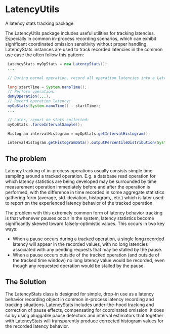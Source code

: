 LatencyUtils
============

A latency stats tracking package

The LatencyUtils package includes useful utilities for tracking latencies. Especially
in common in-process recording scenarios, which can exhibit significant coordinated
omission sensitivity without proper handling. LatencyStats instances are used to
track recorded latencies in the common use case the often follow this pattern:

```Java
 LatencyStats myOpStats = new LatencyStats();
 ...

 // During normal operation, record all operation latencies into a LatencyStats instance:

 long startTime = System.nanoTime();
 // Perform operation:
 doMyOperation(...);
 // Record operation latency:
 myOpStats(System.nanoTime() - startTime);
 ...

 // Later, report on stats collected:
 myOpStats..forceIntervalSample();

 Histogram intervalHistogram = myOpStats.getIntervalHistogram();

 intervalHistogram.getHistogramData().outputPercentileDistribution(System.out, 1000000.0);
```

The problem
-------------

Latency tracking of in-process operations usually consists simple time sampling around
a tracked operation. E.g. a database read operation for which latency statistics are
being developed may be surrounded by time measurement operation immediately before and
after the operation is performed, with the difference in time recorded in some aggregate
statistics gathering form (average, std. deviation, histogram,. etc.) which is later
used to report on the experienced latency behavior of the tracked operation.

The problem with this extremely common form of latency behavior tracking is that
whenever pauses occur in the system, latency statistics become significantly skewed
toward falsely-optimistic values. This occurs in two key ways:
- When a pause occurs during a tracked operation, a single long recorded latency
  will appear in the recorded values, with no long latencies associated with any
  pending requests that may be stalled by the pause.</li>
- When a pause occurs outside of the tracked operation (and outside of the tracked
  time window) no long latency value would be recorded, even though any requested
  operation would be stalled by the pause.</li>

The Solution
-------------

The LatencyStats class is designed for simple, drop-in use as a latency behavior
recording object in common in-process latency recording and tracking situations.
LatencyStats includes under-the-hood tracking and correction of pause effects,
compensating for coordinated omission. It does so by using pluggable pause detectors
and interval estimators that together with LatencyStats will transparently produce
corrected histogram values for the recorded latency behavior.
